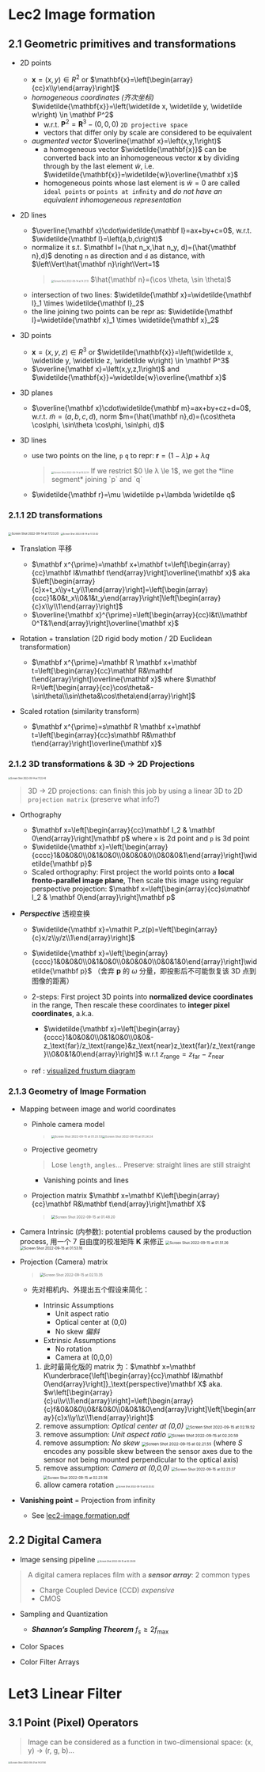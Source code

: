 # Lec2  Image formation

## 2.1  Geometric primitives and transformations

- 2D points
  - $\mathbf{x} = (x, y) ∈ R^2$  or  $\mathbf{x}=\left[\begin{array}{cc}x\\y\end{array}\right]$
  - *homogeneous coordinates (齐次坐标)*  $\widetilde{\mathbf{x}}=\left(\widetilde x, \widetilde y, \widetilde w\right) \in \mathbf P^2$
    - w.r.t. $\mathbf P^2 = \mathbf R^3 - \left(0,0,0\right)$   `2D projective space`
    - vectors that differ only by scale are considered to be equivalent
  - *augmented vector*  $\overline{\mathbf x}=\left(x,y,1\right)$
    - a homogeneous vector $\widetilde{\mathbf{x}}$ can be converted back into an inhomogeneous vector $\mathbf{x}$ by dividing through by the last element $\widetilde w$, i.e. $\widetilde{\mathbf{x}}=\widetilde{w}\overline{\mathbf x}$ 
    - homogeneous points whose last element is $\widetilde{w}=0$ are called `ideal points` or `points at inﬁnity` and *do not have an equivalent inhomogeneous representation*
  
- 2D lines
  - $\overline{\mathbf x}\cdot\widetilde{\mathbf l}=ax+by+c=0$,  w.r.t.  $\widetilde{\mathbf l}=\left(a,b,c\right)$
  - normalize it s.t. $\mathbf l=(\hat n_x,\hat n_y, d)=(\hat{\mathbf n},d)$  denoting `n` as direction and `d` as distance, with $\left\Vert\hat{\mathbf n}\right\Vert=1$
    > <img src="note.assets/Screen%20Shot%202022-09-14%20at%2017.25.15.png" alt="Screen Shot 2022-09-14 at 14.21.13" style="zoom:30%;" />
    > $\hat{\mathbf n}=(\cos \theta, \sin \theta)$
  - intersection of two lines:  $\widetilde{\mathbf x}=\widetilde{\mathbf l}_1 \times \widetilde{\mathbf l}_2$
  - the line joining two points can be repr as:  $\widetilde{\mathbf l}=\widetilde{\mathbf x}_1 \times \widetilde{\mathbf x}_2$

- 3D points
  - $\mathbf{x} = (x, y, z) ∈ R^3$  or   $\widetilde{\mathbf{x}}=\left(\widetilde x, \widetilde y, \widetilde z, \widetilde w\right) \in \mathbf P^3$ 
  - $\overline{\mathbf x}=\left(x,y,z,1\right)$  and   $\widetilde{\mathbf{x}}=\widetilde{w}\overline{\mathbf x}$ 

- 3D planes
  - $\overline{\mathbf x}\cdot\widetilde{\mathbf m}=ax+by+cz+d=0$,  w.r.t.  $\widetilde{m}=(a,b,c,d)$,  norm $m=(\hat{\mathbf n},d)=(\cos\theta \cos\phi, \sin\theta \cos\phi, \sin\phi, d)$
- 3D lines
  - use two points on the line, `p` `q` to repr:  $\mathbf r=(1-\lambda) p+\lambda q$
    > <img src="note.assets/Screen%20Shot%202022-09-14%20at%2017.23.55.png" alt="Screen Shot 2022-09-14 at 16.52.14" style="zoom:30%;" />
    > If we restrict $0 \le λ \le 1$, we get the *line segment* joining `p` and `q`
    
  - $\widetilde{\mathbf r}=\mu \widetilde p+\lambda \widetilde q$



### 2.1.1  2D transformations

<img src="note.assets/Screen%20Shot%202022-09-14%20at%2017.23.20.png" alt="Screen Shot 2022-09-14 at 17.23.20" style="zoom:40%;" />

<img src="note.assets/Screen%20Shot%202022-09-14%20at%2017.23.02.png" alt="Screen Shot 2022-09-14 at 17.23.02" style="zoom:30%;" />

- Translation 平移
  - $\mathbf x^{\prime}=\mathbf x+\mathbf t=\left[\begin{array}{cc}\mathbf I&\mathbf t\end{array}\right]\overline{\mathbf x}$   aka   $\left[\begin{array}{c}x+t_x\\y+t_y\\1\end{array}\right]=\left[\begin{array}{ccc}1&0&t_x\\0&1&t_y\end{array}\right]\left[\begin{array}{c}x\\y\\1\end{array}\right]$
  - $\overline{\mathbf x}^{\prime}=\left[\begin{array}{cc}I&t\\\mathbf 0^T&1\end{array}\right]\overline{\mathbf x}$

- Rotation + translation (2D rigid body motion / 2D Euclidean transformation)
  - $\mathbf x^{\prime}=\mathbf R \mathbf x+\mathbf t=\left[\begin{array}{cc}\mathbf R&\mathbf t\end{array}\right]\overline{\mathbf x}$   where   $\mathbf R=\left[\begin{array}{cc}\cos\theta&-\sin\theta\\\sin\theta&\cos\theta\end{array}\right]$ 

- Scaled rotation (similarity transform)
  - $\mathbf x^{\prime}=s\mathbf R \mathbf x+\mathbf t=\left[\begin{array}{cc}s\mathbf R&\mathbf t\end{array}\right]\overline{\mathbf x}$



### 2.1.2  3D transformations  &  3D $\to$ 2D Projections

<img src="note.assets/Screen%20Shot%202022-09-14%20at%2017.22.40.png" alt="Screen Shot 2022-09-14 at 17.22.40" style="zoom:30%;" />

> 3D $\to$ 2D projections: can finish this job by using a linear 3D to 2D `projection matrix` (preserve what info?)

- Orthography
  - $\mathbf x=\left[\begin{array}{cc}\mathbf I_2 & \mathbf 0\end{array}\right]\mathbf p$   where `x` is 2d point and `p` is 3d point
  - $\widetilde{\mathbf x}=\left[\begin{array}{cccc}1&0&0&0\\0&1&0&0\\0&0&0&0\\0&0&0&1\end{array}\right]\widetilde{\mathbf p}$
  - Scaled orthography: First project the world points onto a **local fronto-parallel image plane**, Then scale this image using regular perspective projection: $\mathbf x=\left[\begin{array}{cc}s\mathbf I_2 & \mathbf 0\end{array}\right]\mathbf p$

- ***Perspective*** 透视变换
  - $\widetilde{\mathbf x}=\mathit P_z(p)=\left[\begin{array}{c}x/z\\y/z\\1\end{array}\right]$
  - $\widetilde{\mathbf x}=\left[\begin{array}{cccc}1&0&0&0\\0&1&0&0\\0&0&0&0\\0&0&1&0\end{array}\right]\widetilde{\mathbf p}$    （舍弃 $\mathbf p$ 的 $\omega$ 分量，即投影后不可能恢复该 3D 点到图像的距离）
  - 2-steps: First project 3D points into **normalized device coordinates** in the range, Then rescale these coordinates to **integer pixel coordinates**, a.k.a.
    - $\widetilde{\mathbf x}=\left[\begin{array}{cccc}1&0&0&0\\0&1&0&0\\0&0&-z_\text{far}/z_\text{range}&z_\text{near}z_\text{far}/z_\text{range}\\0&0&1&0\end{array}\right]$     w.r.t $z_\text{range}=z_\text{far}-z_\text{near}$ 
  
  - ref : [visualized frustum diagram](https://webglfundamentals.org/webgl/frustum-diagram.html)



### 2.1.3  Geometry of Image Formation

- Mapping between image and world coordinates
  - Pinhole camera model
    > <img src="note.assets/Screen%20Shot%202022-09-15%20at%2001.23.53.png" alt="Screen Shot 2022-09-15 at 01.23.53" style="zoom:40%;" /><img src="note.assets/Screen%20Shot%202022-09-15%20at%2001.24.24.png" alt="Screen Shot 2022-09-15 at 01.24.24" style="zoom:40%;" />
    
  - Projective geometry
    
    > Lose `length`, `angles`...  Preserve: straight lines are still straight
    
    - Vanishing points and lines
    
  - Projection matrix   $\mathbf x=\mathbf K\left[\begin{array}{cc}\mathbf R&\mathbf t\end{array}\right]\mathbf X$
  
    > <img src="note.assets/Screen%20Shot%202022-09-15%20at%2001.48.20.png" alt="Screen Shot 2022-09-15 at 01.48.20" style="zoom:50%;" />



- Camera Intrinsic (内参数): potential problems caused by the production process, 用一个 7 自由度的校准矩阵 $\mathbf K$ 来修正
  <img src="note.assets/Screen%20Shot%202022-09-15%20at%2001.51.26.png" alt="Screen Shot 2022-09-15 at 01.51.26" style="zoom:50%;" /><br><img src="note.assets/Screen%20Shot%202022-09-15%20at%2001.53.16.png" alt="Screen Shot 2022-09-15 at 01.53.16" style="zoom:50%;" />

- Projection (Camera) matrix

  ><img src="note.assets/Screen%20Shot%202022-09-15%20at%2002.13.35.png" alt="Screen Shot 2022-09-15 at 02.13.35" style="zoom:50%;" />

  - 先对相机内、外提出五个假设来简化：
    - Intrinsic Assumptions
      - Unit aspect ratio
      - Optical center at (0,0)
      - No skew *偏斜*
    - Extrinsic Assumptions
      - No rotation
      - Camera at (0,0,0)

    1. 此时最简化版的 matrix 为：$\mathbf x=\mathbf K\underbrace{\left[\begin{array}{cc}\mathbf I&\mathbf 0\end{array}\right]}_\text{perspective}\mathbf X$  aka.  $w\left[\begin{array}{c}u\\v\\1\end{array}\right]=\left[\begin{array}{c}f&0&0&0\\0&f&0&0\\0&0&1&0\end{array}\right]\left[\begin{array}{c}x\\y\\z\\1\end{array}\right]$
    1. remove assumption: *Optical center at (0,0)*  <img src="note.assets/Screen%20Shot%202022-09-15%20at%2002.19.52.png" alt="Screen Shot 2022-09-15 at 02.19.52" style="zoom:55%;" />
    1. remove assumption: *Unit aspect ratio*   <img src="note.assets/Screen%20Shot%202022-09-15%20at%2002.20.59.png" alt="Screen Shot 2022-09-15 at 02.20.59" style="zoom:55%;" />
    1. remove assumption: *No skew*   <img src="note.assets/Screen%20Shot%202022-09-15%20at%2002.21.55.png" alt="Screen Shot 2022-09-15 at 02.21.55" style="zoom:55%;" />  (where $S$ encodes any possible skew between the sensor axes due to the sensor not being mounted perpendicular to the optical axis)
    1. remove assumption: *Camera at (0,0,0)*   <img src="note.assets/Screen%20Shot%202022-09-15%20at%2002.23.37.png" alt="Screen Shot 2022-09-15 at 02.23.37" style="zoom:50%;" />
       <img src="note.assets/Screen%20Shot%202022-09-15%20at%2002.23.56.png" alt="Screen Shot 2022-09-15 at 02.23.56" style="zoom:50%;" />
    1. allow camera rotation    <img src="note.assets/Screen%20Shot%202022-09-15%20at%2002.25.02.png" alt="Screen Shot 2022-09-15 at 02.25.02" style="zoom:30%;" />

- **Vanishing point** = Projection from infinity

  - See [lec2-image.formation.pdf](lec/lec2-image.formation.pdf)




## 2.2  Digital Camera

- Image sensing pipeline
  <img src="note.assets/Screen%20Shot%202022-09-16%20at%2015.59.04.png" alt="Screen Shot 2022-09-15 at 02.29.00" style="zoom:30%;" />

> A digital camera replaces film with a ***sensor array***:  2 common types
>
> - Charge Coupled Device (CCD)  *expensive*
> - CMOS

- Sampling and Quantization
  - ***Shannon’s Sampling Theorem***   $f_s\ge 2f_\text{max}$

- Color Spaces
- Color Filter Arrays





# Let3 Linear Filter

## 3.1  Point (Pixel) Operators

> Image can be considered  as a function in two-dimensional space: (x, y) -> (r, g, b)...

<img src="note.assets/Screen%20Shot%202022-09-21%20at%2014.37.56.png" alt="Screen Shot 2022-09-21 at 14.37.56" style="zoom:30%;" />